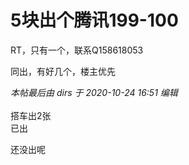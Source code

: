 # 5块出个腾讯199-100


RT，只有一个，联系Q158618053

同出，有好几个，楼主优先

<i class="pstatus"> 本帖最后由 dirs 于 2020-10-24 16:51 编辑 </i><br />
<br />
搭车出2张<br />
已出

还没出呢
